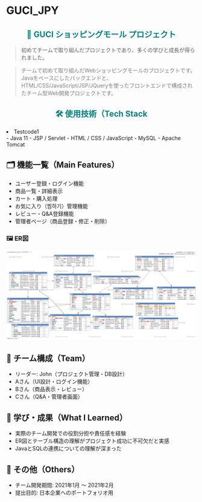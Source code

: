 # GUCI_JPY

<h2 align="center"><span style="color: teal;">🛒 GUCI ショッピングモール プロジェクト</span></h2>

<blockquote>
初めてチームで取り組んだプロジェクトであり、多くの学びと成長が得られました。
</blockquote>

<blockquote>
<span style="color: gray;">
チームで初めて取り組んだWebショッピングモールのプロジェクトです。
Javaをベースにしたバックエンドと、HTML/CSS/JavaScript/JSP/JQueryを使ったフロントエンドで構成されたチーム型Web開発プロジェクトです。
</span>
</blockquote>

<h2 align="center"><span style="color:teal;">🛠 使用技術（Tech Stack</span></h2>
<li> Testcode1 </li>
- Java 11
- JSP / Servlet
- HTML / CSS / JavaScript
- MySQL
- Apache Tomcat

## 🗂 機能一覧（Main Features）
- ユーザー登録・ログイン機能
- 商品一覧・詳細表示
- カート・購入処理
- お気に入り（찜하기）管理機能
- レビュー・Q&A登録機能
- 管理者ページ（商品登録・修正・削除）

<h3>🖼 ER図</h3>
<div align="center">
  <img src="doc/ERD_設計図_日本語版.png" width="700"/>
</div>

## 👥 チーム構成（Team）
- リーダー: John（プロジェクト管理・DB設計）
- Aさん（UI設計・ログイン機能）
- Bさん（商品表示・レビュー）
- Cさん（Q&A・管理者画面）

## 🧠 学び・成果（What I Learned）
- 実際のチーム開発での役割分担や責任感を経験
- ER図とテーブル構造の理解がプロジェクト成功に不可欠だと実感
- JavaとSQLの連携についての理解が深まった

## 📎 その他（Others）
- チーム開発期間: 2021年1月 ～ 2021年2月
- 提出目的: 日本企業へのポートフォリオ用








